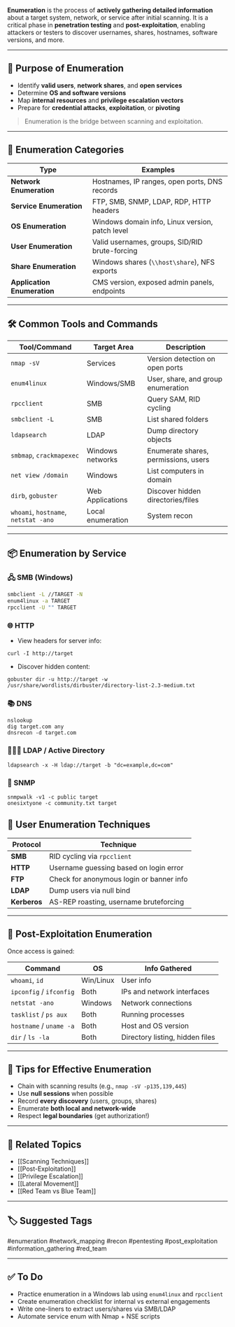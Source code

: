 **Enumeration** is the process of **actively gathering detailed information** about a target system, network, or service after initial scanning. It is a critical phase in **penetration testing** and **post-exploitation**, enabling attackers or testers to discover usernames, shares, hostnames, software versions, and more.

---

## 🎯 Purpose of Enumeration

- Identify **valid users**, **network shares**, and **open services**
- Determine **OS and software versions**
- Map **internal resources** and **privilege escalation vectors**
- Prepare for **credential attacks**, **exploitation**, or **pivoting**

> Enumeration is the bridge between scanning and exploitation.

---

## 🧱 Enumeration Categories

| Type                | Examples                                                   |
|---------------------|------------------------------------------------------------|
| **Network Enumeration** | Hostnames, IP ranges, open ports, DNS records         |
| **Service Enumeration** | FTP, SMB, SNMP, LDAP, RDP, HTTP headers               |
| **OS Enumeration**      | Windows domain info, Linux version, patch level       |
| **User Enumeration**    | Valid usernames, groups, SID/RID brute-forcing        |
| **Share Enumeration**   | Windows shares (`\\host\share`), NFS exports          |
| **Application Enumeration** | CMS version, exposed admin panels, endpoints     |

---

## 🛠 Common Tools and Commands

| Tool/Command         | Target Area                  | Description                           |
|----------------------|------------------------------|---------------------------------------|
| `nmap -sV`           | Services                     | Version detection on open ports       |
| `enum4linux`         | Windows/SMB                  | User, share, and group enumeration    |
| `rpcclient`          | SMB                          | Query SAM, RID cycling                |
| `smbclient -L`       | SMB                          | List shared folders                   |
| `ldapsearch`         | LDAP                         | Dump directory objects                |
| `smbmap`, `crackmapexec` | Windows networks         | Enumerate shares, permissions, users |
| `net view /domain`   | Windows                      | List computers in domain              |
| `dirb`, `gobuster`   | Web Applications             | Discover hidden directories/files     |
| `whoami`, `hostname`, `netstat -ano` | Local enumeration | System recon                         |

---

## 📦 Enumeration by Service

### 🖧 SMB (Windows)

```bash
smbclient -L //TARGET -N
enum4linux -a TARGET
rpcclient -U "" TARGET
```

### 🌐 HTTP

- View headers for server info:
```
curl -I http://target
```

- Discover hidden content:
```
gobuster dir -u http://target -w /usr/share/wordlists/dirbuster/directory-list-2.3-medium.txt
```

### 📚 DNS
```
nslookup
dig target.com any
dnsrecon -d target.com
```

### 🧑‍🤝‍🧑 LDAP / Active Directory
```
ldapsearch -x -H ldap://target -b "dc=example,dc=com"
```

### 🔐 SNMP
```
snmpwalk -v1 -c public target
onesixtyone -c community.txt target
```

## 🔐 User Enumeration Techniques

|Protocol|Technique|
|---|---|
|**SMB**|RID cycling via `rpcclient`|
|**HTTP**|Username guessing based on login error|
|**FTP**|Check for anonymous login or banner info|
|**LDAP**|Dump users via null bind|
|**Kerberos**|AS-REP roasting, username bruteforcing|

---

## 🧠 Post-Exploitation Enumeration

Once access is gained:

|Command|OS|Info Gathered|
|---|---|---|
|`whoami`, `id`|Win/Linux|User info|
|`ipconfig` / `ifconfig`|Both|IPs and network interfaces|
|`netstat -ano`|Windows|Network connections|
|`tasklist` / `ps aux`|Both|Running processes|
|`hostname` / `uname -a`|Both|Host and OS version|
|`dir` / `ls -la`|Both|Directory listing, hidden files|

---

## 🧩 Tips for Effective Enumeration

- Chain with scanning results (e.g., `nmap -sV -p135,139,445`)
- Use **null sessions** when possible
- Record **every discovery** (users, groups, shares)
- Enumerate **both local and network-wide**
- Respect **legal boundaries** (get authorization!)

---

## 🔗 Related Topics

- [[Scanning Techniques]]
- [[Post-Exploitation]]
- [[Privilege Escalation]]
- [[Lateral Movement]]
- [[Red Team vs Blue Team]]

---

## 🏷 Suggested Tags

#enumeration #network_mapping #recon #pentesting #post_exploitation #information_gathering #red_team

---

## ✅ To Do

-  Practice enumeration in a Windows lab using `enum4linux` and `rpcclient`
-  Create enumeration checklist for internal vs external engagements
-  Write one-liners to extract users/shares via SMB/LDAP
-  Automate service enum with Nmap + NSE scripts

